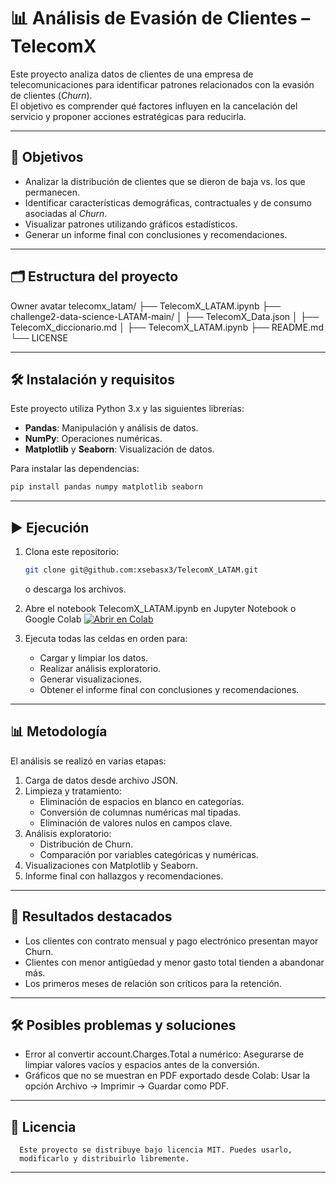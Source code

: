 # 📊 Análisis de Evasión de Clientes – TelecomX

Este proyecto analiza datos de clientes de una empresa de telecomunicaciones 
para identificar patrones relacionados con la evasión de clientes (*Churn*).  
El objetivo es comprender qué factores influyen en la cancelación del servicio 
y proponer acciones estratégicas para reducirla.

---

## 📌 Objetivos
- Analizar la distribución de clientes que se dieron de baja vs. los que permanecen.
- Identificar características demográficas, contractuales y de consumo asociadas al *Churn*.
- Visualizar patrones utilizando gráficos estadísticos.
- Generar un informe final con conclusiones y recomendaciones.

---

## 🗂️ Estructura del proyecto

Owner avatar
telecomx_latam/
├── TelecomX_LATAM.ipynb
├── challenge2-data-science-LATAM-main/ 
│   ├── TelecomX_Data.json
│   ├── TelecomX_diccionario.md
│   ├── TelecomX_LATAM.ipynb
├── README.md 
└── LICENSE 

---

## 🛠️ Instalación y requisitos
Este proyecto utiliza Python 3.x y las siguientes librerías:

- **Pandas**: Manipulación y análisis de datos.
- **NumPy**: Operaciones numéricas.
- **Matplotlib** y **Seaborn**: Visualización de datos.

Para instalar las dependencias:

```bash
pip install pandas numpy matplotlib seaborn
```
---

## ▶️ Ejecución
1. Clona este repositorio:

   ```bash
   git clone git@github.com:xsebasx3/TelecomX_LATAM.git
   ```
   o descarga los archivos.
3. Abre el notebook TelecomX_LATAM.ipynb en Jupyter Notebook o Google Colab [![Abrir en Colab](https://colab.research.google.com/assets/colab-badge.svg)](https://colab.research.google.com/drive/1XW8GTzVoxfMzIyclCOfMBJtIg62gszhf?hl=es-ES)
4. Ejecuta todas las celdas en orden para:
     - Cargar y limpiar los datos.
     - Realizar análisis exploratorio.
     - Generar visualizaciones.
     - Obtener el informe final con conclusiones y recomendaciones.

---

## 📊 Metodología
El análisis se realizó en varias etapas:
  1. Carga de datos desde archivo JSON.
  2. Limpieza y tratamiento:
     - Eliminación de espacios en blanco en categorías.
     - Conversión de columnas numéricas mal tipadas.
     - Eliminación de valores nulos en campos clave.
  3. Análisis exploratorio:
      - Distribución de Churn.
      - Comparación por variables categóricas y numéricas.
  4. Visualizaciones con Matplotlib y Seaborn.
  5. Informe final con hallazgos y recomendaciones.

---

## 📌 Resultados destacados
  - Los clientes con contrato mensual y pago electrónico presentan mayor Churn.
  - Clientes con menor antigüedad y menor gasto total tienden a abandonar más.
  - Los primeros meses de relación son críticos para la retención.

---

## 🛠️ Posibles problemas y soluciones
   - Error al convertir account.Charges.Total a numérico: 
       Asegurarse de limpiar valores vacíos y espacios antes de la conversión.
   - Gráficos que no se muestran en PDF exportado desde Colab:
        Usar la opción Archivo → Imprimir → Guardar como PDF.

---

## 📜 Licencia
      Este proyecto se distribuye bajo licencia MIT. Puedes usarlo, 
      modificarlo y distribuirlo libremente.

---

